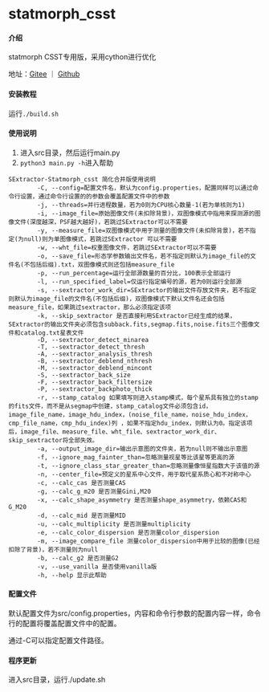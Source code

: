 # statmorph_csst

#### 介绍
statmorph CSST专用版，采用cython进行优化

地址：[Gitee](https://gitee.com/pentyum/statmorph_csst) ｜ [Github](https://github.com/pentyum/statmorph_csst)

#### 安装教程

运行`./build.sh`

#### 使用说明

1.  进入src目录，然后运行main.py
2.  `python3 main.py -h`进入帮助

```
SExtractor-Statmorph_csst 简化合并版使用说明
        -C, --config=配置文件名，默认为config.properties，配置同样可以通过命令行设置，通过命令行设置的的参数会覆盖配置文件中的参数
        -j, --threads=并行进程数量，若为0则为CPU核心数量-1(若为单核则为1)
        -i, --image_file=原始图像文件(未扣除背景)，双图像模式中指用来探测源的图像文件(深度越深，PSF越大越好)，若跳过SExtractor可以不需要
        -y, --measure_file=双图像模式中用于测量的图像文件(未扣除背景)，若不指定(为null)则为单图像模式，若跳过SExtractor 可以不需要
        -w, --wht_file=权重图像文件，若跳过SExtractor可以不需要
        -o, --save_file=形态学参数输出文件名，若不指定则默认为image_file的文件名(不包括后缀).txt，双图像模式则还包括measure_file
        -p, --run_percentage=运行全部源数量的百分比，100表示全部运行
        -l, --run_specified_label=仅运行指定编号的源，若为0则运行全部源
        -s, --sextractor_work_dir=SExtractor的输出文件存放文件夹，若不指定则默认为image_file的文件名(不包括后缀)，双图像模式下默认文件名还会包括measure_file，如果跳过sextractor，那么必须指定该项
        -k, --skip_sextractor 是否直接利用SExtractor已经生成的结果，SExtractor的输出文件夹必须包含subback.fits,segmap.fits,noise.fits三个图像文件和catalog.txt星表文件
        -D, --sextractor_detect_minarea
        -T, --sextractor_detect_thresh
        -A, --sextractor_analysis_thresh
        -B, --sextractor_deblend_nthresh
        -M, --sextractor_deblend_mincont
        -S, --sextractor_back_size
        -F, --sextractor_back_filtersize
        -P, --sextractor_backphoto_thick
        -r, --stamp_catalog 如果填写则进入stamp模式，每个星系具有独立的stamp的fits文件，而不是从segmap中创建，stamp_catalog文件必须包含id，image_file_name，image_hdu_index，(noise_file_name，noise_hdu_index，cmp_file_name，cmp_hdu_index)列 ，如果不指定hdu_index，则默认为0。指定该项后，image_file、measure_file、wht_file、sextractor_work_dir、skip_sextractor将全部失效。
        -a, --output_image_dir=输出示意图的文件夹，若为null则不输出示意图
        -f, --ignore_mag_fainter_than=忽略测量视星等比该星等更高的源
        -t, --ignore_class_star_greater_than=忽略测量像恒星指数大于该值的源
        -n, --center_file=预定义的星系中心文件，用于取代星系质心和不对称中心
        -c, --calc_cas 是否测量CAS
        -g, --calc_g_m20 是否测量Gini,M20
        -x, --calc_shape_asymmetry 是否测量shape_asymmetry，依赖CAS和G_M20
        -d, --calc_mid 是否测量MID
        -u, --calc_multiplicity 是否测量multiplicity
        -e, --calc_color_dispersion 是否测量color_dispersion
        -m, --image_compare_file 测量color_dispersion中用于比较的图像(已经扣除了背景)，若不测量则为null
        -b, --calc_g2 是否测量G2
        -v, --use_vanilla 是否使用vanilla版
        -h, --help 显示此帮助
```

#### 配置文件
默认配置文件为src/config.properties，内容和命令行参数的配置内容一样，命令行的配置将覆盖配置文件中的配置。

通过-C可以指定配置文件路径。

#### 程序更新
进入src目录，运行./update.sh